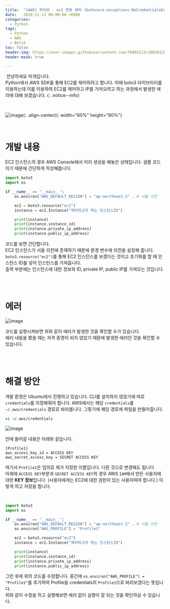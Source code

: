 ```yaml
---
title:  "[AWS] 파이썬 - ec2 연동 에러 (botocore.exceptions.NoCredentialsError: Unable to locate credentials)"
date:   2020-11-13 00:00:00 +0900
categories:
  - Python
tags:
  - Python
  - AWS
  - Boto3
toc: false
header-img: https://user-images.githubusercontent.com/78892113/208301254-de81f938-1a15-4cae-a45e-74f87861000f.png
header-mask: true

---
```




&nbsp;안녕하세요 마개입니다.  
Python에서 AWS SDK를 통해 EC2를 제어하려고 합니다. 이때 boto3 라이브러리를 이용하는데 이를 이용하여 EC2를 제어하고 IP를 가져오려고 하는 과정에서 발생한 에러에 대해 보겠습니다.
{: .notice--info}

<br>

![image](https://user-images.githubusercontent.com/78892113/208301254-de81f938-1a15-4cae-a45e-74f87861000f.png){: .align-center}{: width="60%" height="60%"} 


<br>

# 개발 내용

EC2 인스턴스의 경우 AWS Console에서 미리 생성을 해놓은 상태입니다. 샘플 코드이기 때문에 간단하게 작성해봅니다.

```python
import boto3
import os

if __name__ == "__main__":
    os.environ["AWS_DEFAULT_REGION"] = "ap-northeast-2" . # 서울 리전

    ec2 = boto3.resource("ec2")
    instance = ec2.Instance("제어하고자 하는 인스턴스ID")

    print(instance)
    print(instance.instance_id)
    print(instance.private_ip_address)
    print(instance.public_ip_address)
```

코드를 보면 간단합니다.  
EC2 인스턴스가 서울 리전에 존재하기 때문에 환경 변수에 리전을 설정해 줍니다. `boto3.resource("ec2")`를 통해 EC2 인스턴스를 보겠다는 것이고 초기화를 할 때 인스턴스 ID를 넣어 인스턴스를 가져옵니다.  
출력 부분에는 인스턴스에 대한 정보와 ID, private IP, public IP를 가져오는 것입니다.

<br><br>

# 에러

![image](https://user-images.githubusercontent.com/78892113/208301648-dcd0230a-c40c-4f49-b8d4-cd685f71463a.png)

코드를 실행시켜보면 위와 같이 에러가 발생한 것을 확인할 수가 있습니다.  
에러 내용을 봤을 때는 자격 증명이 되지 않았기 때문에 발생한 에러인 것을 확인할 수 있습니다. 

<br><br>

# 해결 방안

개발 환경은 Ubuntu에서 진행하고 있습니다. CLI를 설치하지 않았기에 따로 `credentials`를 지정해줘야 합니다. AWS에서는 해당 `credentials`를 `~/.aws/credentials` 경로로 바라봅니다. 그렇기에 해당 경로에 파일을 만들어줍니다.

```sh
vi ~/.aws/credentials
```

![image](https://user-images.githubusercontent.com/78892113/208301994-1c459601-d0b6-4444-b060-fedf10cd244f.png)

안에 들어갈 내용은 아래와 같습니다.

```
[Profile1]
aws_access_key_id = ACCESS KEY
aws_secret_access_key = SECRET ACCESS KEY
```

여기서 `Profile1`은 임의로 제가 지정한 이름입니다. 다른 것으로 변경해도 됩니다.  
아래에 `ACCESS KEY`부분과 `SECRET ACCESS KEY`의 경우 AWS `IAM`에서 만든 사용자에 대한 **KEY 정보**입니다. (사용자에게는 EC2에 대한 권한이 있는 사용자여야 합니다.) 이렇게 하고 저장을 합니다. 

<br>

```python
import boto3
import os

if __name__ == "__main__":
    os.environ["AWS_DEFAULT_REGION"] = "ap-northeast-2" . # 서울 리전
    os.environ["AWS_PROFILE"] = "Profile1"

    ec2 = boto3.resource("ec2")
    instance = ec2.Instance("제어하고자 하는 인스턴스ID")

    print(instance)
    print(instance.instance_id)
    print(instance.private_ip_address)
    print(instance.public_ip_address)
```

그런 후에 위의 코드를 수정합니다. 중간에 `os.environ["AWS_PROFILE"] = "Profile1"`를 추가하여 Profile을 credentials의 `Profile1`으로 바라보겠다는 뜻입니다.  
위와 같이 수정을 하고 실행해보면 에러 없이 실행이 잘 되는 것을 확인하실 수 있습니다.